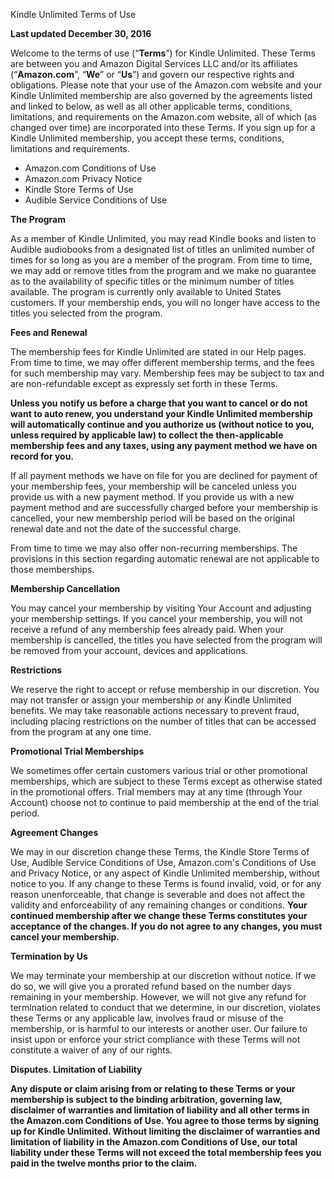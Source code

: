 Kindle Unlimited Terms of Use

**Last updated December 30, 2016**

Welcome to the terms of use (“**Terms**”) for Kindle Unlimited. These Terms are between you and Amazon Digital Services LLC and/or its affiliates (“**Amazon.com**”, “**We**” or “**Us**”) and govern our respective rights and obligations. Please note that your use of the Amazon.com website and your Kindle Unlimited membership are also governed by the agreements listed and linked to below, as well as all other applicable terms, conditions, limitations, and requirements on the Amazon.com website, all of which (as changed over time) are incorporated into these Terms. If you sign up for a Kindle Unlimited membership, you accept these terms, conditions, limitations and requirements.

*   Amazon.com Conditions of Use
*   Amazon.com Privacy Notice
*   Kindle Store Terms of Use
*   Audible Service Conditions of Use

**The Program**

As a member of Kindle Unlimited, you may read Kindle books and listen to Audible audiobooks from a designated list of titles an unlimited number of times for so long as you are a member of the program. From time to time, we may add or remove titles from the program and we make no guarantee as to the availability of specific titles or the minimum number of titles available. The program is currently only available to United States customers. If your membership ends, you will no longer have access to the titles you selected from the program.

**Fees and Renewal**

The membership fees for Kindle Unlimited are stated in our Help pages. From time to time, we may offer different membership terms, and the fees for such membership may vary. Membership fees may be subject to tax and are non-refundable except as expressly set forth in these Terms.

**Unless you notify us before a charge that you want to cancel or do not want to auto renew, you understand your Kindle Unlimited membership will automatically continue and you authorize us (without notice to you, unless required by applicable law) to collect the then-applicable membership fees and any taxes, using any payment method we have on record for you.**

If all payment methods we have on file for you are declined for payment of your membership fees, your membership will be canceled unless you provide us with a new payment method. If you provide us with a new payment method and are successfully charged before your membership is cancelled, your new membership period will be based on the original renewal date and not the date of the successful charge.

From time to time we may also offer non-recurring memberships. The provisions in this section regarding automatic renewal are not applicable to those memberships.

**Membership Cancellation**

You may cancel your membership by visiting Your Account and adjusting your membership settings. If you cancel your membership, you will not receive a refund of any membership fees already paid. When your membership is cancelled, the titles you have selected from the program will be removed from your account, devices and applications.

**Restrictions**

We reserve the right to accept or refuse membership in our discretion. You may not transfer or assign your membership or any Kindle Unlimited benefits. We may take reasonable actions necessary to prevent fraud, including placing restrictions on the number of titles that can be accessed from the program at any one time.

**Promotional Trial Memberships**

We sometimes offer certain customers various trial or other promotional memberships, which are subject to these Terms except as otherwise stated in the promotional offers. Trial members may at any time (through Your Account) choose not to continue to paid membership at the end of the trial period.

**Agreement Changes**

We may in our discretion change these Terms, the Kindle Store Terms of Use, Audible Service Conditions of Use, Amazon.com's Conditions of Use and Privacy Notice, or any aspect of Kindle Unlimited membership, without notice to you. If any change to these Terms is found invalid, void, or for any reason unenforceable, that change is severable and does not affect the validity and enforceability of any remaining changes or conditions. **Your continued membership after we change these Terms constitutes your acceptance of the changes. If you do not agree to any changes, you must cancel your membership.**

**Termination by Us**

We may terminate your membership at our discretion without notice. If we do so, we will give you a prorated refund based on the number days remaining in your membership. However, we will not give any refund for termination related to conduct that we determine, in our discretion, violates these Terms or any applicable law, involves fraud or misuse of the membership, or is harmful to our interests or another user. Our failure to insist upon or enforce your strict compliance with these Terms will not constitute a waiver of any of our rights.

**Disputes. Limitation of Liability**

**Any dispute or claim arising from or relating to these Terms or your membership is subject to the binding arbitration, governing law, disclaimer of warranties and limitation of liability and all other terms in the Amazon.com Conditions of Use. You agree to those terms by signing up for Kindle Unlimited. Without limiting the disclaimer of warranties and limitation of liability in the Amazon.com Conditions of Use, our total liability under these Terms will not exceed the total membership fees you paid in the twelve months prior to the claim.**
